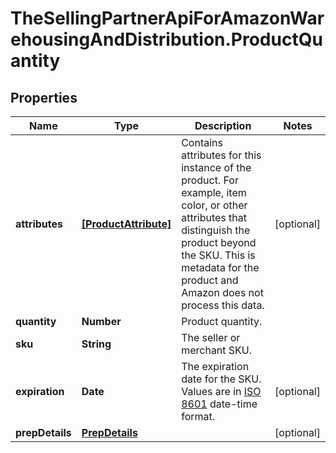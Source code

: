 # TheSellingPartnerApiForAmazonWarehousingAndDistribution.ProductQuantity

## Properties

Name | Type | Description | Notes
------------ | ------------- | ------------- | -------------
**attributes** | [**[ProductAttribute]**](ProductAttribute.md) | Contains attributes for this instance of the product. For example, item color, or other attributes that distinguish the product beyond the SKU. This is metadata for the product and Amazon does not process this data. | [optional] 
**quantity** | **Number** | Product quantity. | 
**sku** | **String** | The seller or merchant SKU. | 
**expiration** | **Date** | The expiration date for the SKU. Values are in [ISO 8601](https://developer-docs.amazon.com/sp-api/docs/iso-8601) date-time format. | [optional] 
**prepDetails** | [**PrepDetails**](PrepDetails.md) |  | [optional] 


